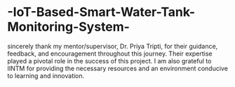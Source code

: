 # -IoT-Based-Smart-Water-Tank-Monitoring-System-
 sincerely thank my mentor/supervisor, Dr. Priya Tripti, for their guidance, feedback, and  encouragement throughout this journey. Their expertise played a pivotal role in the success of  this project. I am also grateful to IINTM for providing the necessary resources and an  environment conducive to learning and innovation.
